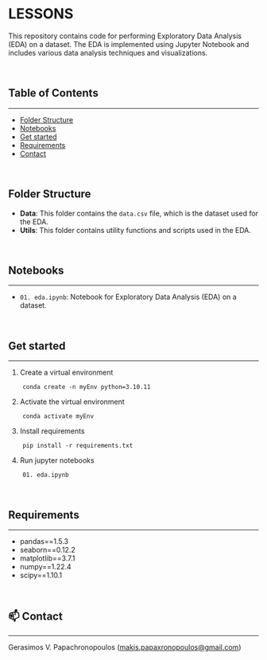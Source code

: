 # LESSONS

This repository contains code for performing Exploratory Data Analysis (EDA) on a dataset. The EDA is implemented using Jupyter Notebook and includes various data analysis techniques and visualizations.

<br/>

## Table of Contents
---

- [Folder Structure](#folder-structure)
- [Notebooks](#notebooks)
- [Get started](#get-started)
- [Requirements](#requirements)
- [Contact](#mailbox-contact)

<br/>

## Folder Structure

- **Data**: This folder contains the `data.csv` file, which is the dataset used for the EDA.
- **Utils**: This folder contains utility functions and scripts used in the EDA.


<br/>

## Notebooks
--- 
- ``01. eda.ipynb``: Notebook for Exploratory Data Analysis (EDA) on a dataset.

<br/>


## Get started
--- 

1. Create a virtual environment 
```
    conda create -n myEnv python=3.10.11
```

2. Activate the virtual environment 
```
    conda activate myEnv
```
3. Install requirements 
```
    pip install -r requirements.txt
```
4. Run jupyter notebooks
```
    01. eda.ipynb
```

<br/>


## Requirements
---

- pandas==1.5.3
- seaborn==0.12.2
- matplotlib==3.7.1
- numpy==1.22.4
- scipy==1.10.1

<br/>


## :mailbox: Contact
---

Gerasimos V. Papachronopoulos (makis.papaxronopoulos@gmail.com)
